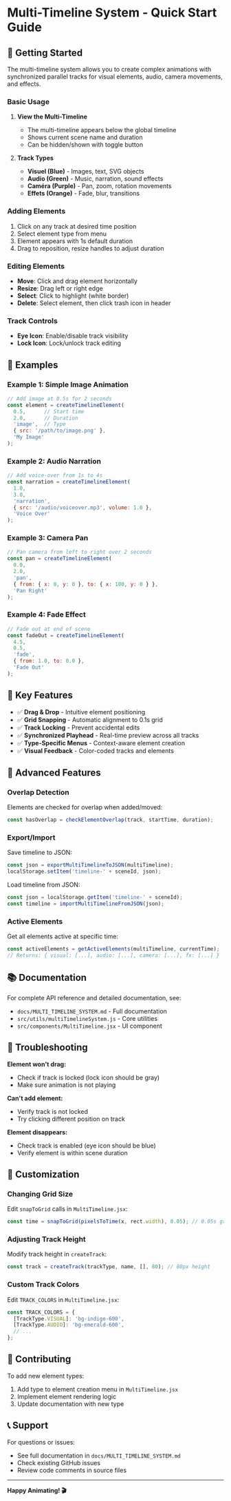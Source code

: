 # Multi-Timeline System - Quick Start Guide

## 🚀 Getting Started

The multi-timeline system allows you to create complex animations with synchronized parallel tracks for visual elements, audio, camera movements, and effects.

### Basic Usage

1. **View the Multi-Timeline**
   - The multi-timeline appears below the global timeline
   - Shows current scene name and duration
   - Can be hidden/shown with toggle button

2. **Track Types**
   - **Visuel (Blue)** - Images, text, SVG objects
   - **Audio (Green)** - Music, narration, sound effects
   - **Caméra (Purple)** - Pan, zoom, rotation movements
   - **Effets (Orange)** - Fade, blur, transitions

### Adding Elements

1. Click on any track at desired time position
2. Select element type from menu
3. Element appears with 1s default duration
4. Drag to reposition, resize handles to adjust duration

### Editing Elements

- **Move**: Click and drag element horizontally
- **Resize**: Drag left or right edge
- **Select**: Click to highlight (white border)
- **Delete**: Select element, then click trash icon in header

### Track Controls

- **Eye Icon**: Enable/disable track visibility
- **Lock Icon**: Lock/unlock track editing

## 📝 Examples

### Example 1: Simple Image Animation

```javascript
// Add image at 0.5s for 2 seconds
const element = createTimelineElement(
  0.5,      // Start time
  2.0,      // Duration
  'image',  // Type
  { src: '/path/to/image.png' },
  'My Image'
);
```

### Example 2: Audio Narration

```javascript
// Add voice-over from 1s to 4s
const narration = createTimelineElement(
  1.0,
  3.0,
  'narration',
  { src: '/audio/voiceover.mp3', volume: 1.0 },
  'Voice Over'
);
```

### Example 3: Camera Pan

```javascript
// Pan camera from left to right over 2 seconds
const pan = createTimelineElement(
  0.0,
  2.0,
  'pan',
  { from: { x: 0, y: 0 }, to: { x: 100, y: 0 } },
  'Pan Right'
);
```

### Example 4: Fade Effect

```javascript
// Fade out at end of scene
const fadeOut = createTimelineElement(
  4.5,
  0.5,
  'fade',
  { from: 1.0, to: 0.0 },
  'Fade Out'
);
```

## 🎯 Key Features

- ✅ **Drag & Drop** - Intuitive element positioning
- ✅ **Grid Snapping** - Automatic alignment to 0.1s grid
- ✅ **Track Locking** - Prevent accidental edits
- ✅ **Synchronized Playhead** - Real-time preview across all tracks
- ✅ **Type-Specific Menus** - Context-aware element creation
- ✅ **Visual Feedback** - Color-coded tracks and elements

## 🔧 Advanced Features

### Overlap Detection

Elements are checked for overlap when added/moved:
```javascript
const hasOverlap = checkElementOverlap(track, startTime, duration);
```

### Export/Import

Save timeline to JSON:
```javascript
const json = exportMultiTimelineToJSON(multiTimeline);
localStorage.setItem('timeline-' + sceneId, json);
```

Load timeline from JSON:
```javascript
const json = localStorage.getItem('timeline-' + sceneId);
const timeline = importMultiTimelineFromJSON(json);
```

### Active Elements

Get all elements active at specific time:
```javascript
const activeElements = getActiveElements(multiTimeline, currentTime);
// Returns: { visual: [...], audio: [...], camera: [...], fx: [...] }
```

## 📚 Documentation

For complete API reference and detailed documentation, see:
- `docs/MULTI_TIMELINE_SYSTEM.md` - Full documentation
- `src/utils/multiTimelineSystem.js` - Core utilities
- `src/components/MultiTimeline.jsx` - UI component

## 🐛 Troubleshooting

**Element won't drag:**
- Check if track is locked (lock icon should be gray)
- Make sure animation is not playing

**Can't add element:**
- Verify track is not locked
- Try clicking different position on track

**Element disappears:**
- Check track is enabled (eye icon should be blue)
- Verify element is within scene duration

## 🎨 Customization

### Changing Grid Size

Edit `snapToGrid` calls in `MultiTimeline.jsx`:
```javascript
const time = snapToGrid(pixelsToTime(x, rect.width), 0.05); // 0.05s grid
```

### Adjusting Track Height

Modify track height in `createTrack`:
```javascript
const track = createTrack(trackType, name, [], 80); // 80px height
```

### Custom Track Colors

Edit `TRACK_COLORS` in `MultiTimeline.jsx`:
```javascript
const TRACK_COLORS = {
  [TrackType.VISUAL]: 'bg-indigo-600',
  [TrackType.AUDIO]: 'bg-emerald-600',
  // ...
};
```

## 🤝 Contributing

To add new element types:

1. Add type to element creation menu in `MultiTimeline.jsx`
2. Implement element rendering logic
3. Update documentation with new type

## 📞 Support

For questions or issues:
- See full documentation in `docs/MULTI_TIMELINE_SYSTEM.md`
- Check existing GitHub issues
- Review code comments in source files

---

**Happy Animating! 🎬**
